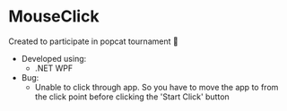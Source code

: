 # MouseClick
Created to participate in popcat tournament 🤣
- Developed using:
  - .NET WPF
- Bug:
  - Unable to click through app. So you have to move the app to from the click point before clicking the 'Start Click' button
